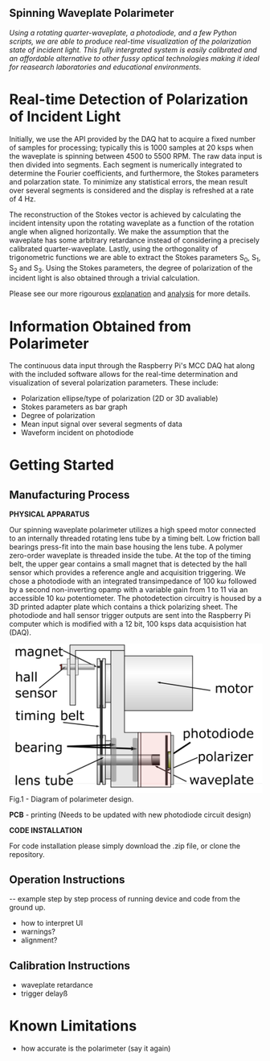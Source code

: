 ## Spinning Waveplate Polarimeter

*Using a rotating quarter-waveplate, a photodiode, and a few Python scripts, we are able to produce real-time visualization of the polarization state of incident light. This fully intergrated system is easily calibrated and an affordable alternative to other fussy optical technologies making it ideal for reasearch laboratories and educational environments.*

# Real-time Detection of Polarization of Incident Light

Initially, we use the API provided by the DAQ hat to acquire a fixed number of samples for processing; typically this is 1000 samples at 20 ksps when the waveplate is spinning between 4500 to 5500 RPM. The raw data input is then divided into segments. Each segment is numerically integrated to determine the Fourier coefficients, and furthermore, the Stokes parameters and polarzation state. To minimize any statistical errors, the mean result over several segments is considered and the display is refreshed at a rate of 4 Hz.

The reconstruction of the Stokes vector is achieved by calculating the incident intensity upon the rotating waveplate as a function of the rotation angle when aligned horizontally. We make the assumption that the waveplate has some arbitrary retardance instead of considering a precisely calibrated quarter-waveplate. Lastly, using the orthogonality of trigonometric functions we are able to extract the Stokes parameters S<sub>0</sub>, S<sub>1</sub>, S<sub>2</sub> and S<sub>3</sub>. Using the Stokes parameters, the degree of polarization of the incident light is also obtained through a trivial calculation.

Please see our more rigourous [explanation](https://arxiv.org/pdf/2102.06114.pdf) and [analysis](https://github.com/UVicAMOlab/swp-polarimeter/blob/main/docs/analysis/polarimeter_analysis.pdf) for more details.

# Information Obtained from Polarimeter

The continuous data input through the Raspberry Pi's MCC DAQ hat along with the included software allows for the real-time determination and visualization of several polarization parameters. These include:

- Polarization ellipse/type of polarization (2D or 3D avaliable)
- Stokes parameters as bar graph
- Degree of polarization
- Mean input signal over several segments of data
- Waveform incident on photodiode

# Getting Started

## Manufacturing Process

**PHYSICAL APPARATUS**

Our spinning waveplate polarimeter utilizes a high speed motor connected to an internally threaded rotating lens tube by a timing belt. Low friction ball bearings press-fit into the main base housing the lens tube. A polymer zero-order waveplate is threaded inside the tube. At the top of the timing belt, the upper gear contains a small magnet that is detected by the hall sensor which provides a reference angle and acquisition triggering. We chose a photodiode with an integrated transimpedance of 100 k$\omega$ followed by a second non-inverting opamp with a variable gain from 1 to 11 via an accessible 10 k$\omega$ potentiometer. The photodetection circuitry is housed by a 3D printed adapter plate which contains a thick polarizing sheet. The photodiode and hall sensor trigger outputs are sent into the Raspberry Pi computer which is modified with a 12 bit, 100 ksps data acquisistion hat (DAQ).
    
![plot](./docs/analysis/Diagram.png)
Fig.1 - Diagram of polarimeter design.

**PCB**
    - printing (Needs to be updated with new photodiode circuit design)

**CODE INSTALLATION**

For code installation please simply download the .zip file, or clone the repository.

## Operation Instructions
-- example step by step process of running device and code from the ground up.
- how to interpret UI
- warnings?
- alignment?

## Calibration Instructions
- waveplate retardance
- trigger delayß

# Known Limitations
- how accurate is the polarimeter (say it again)

